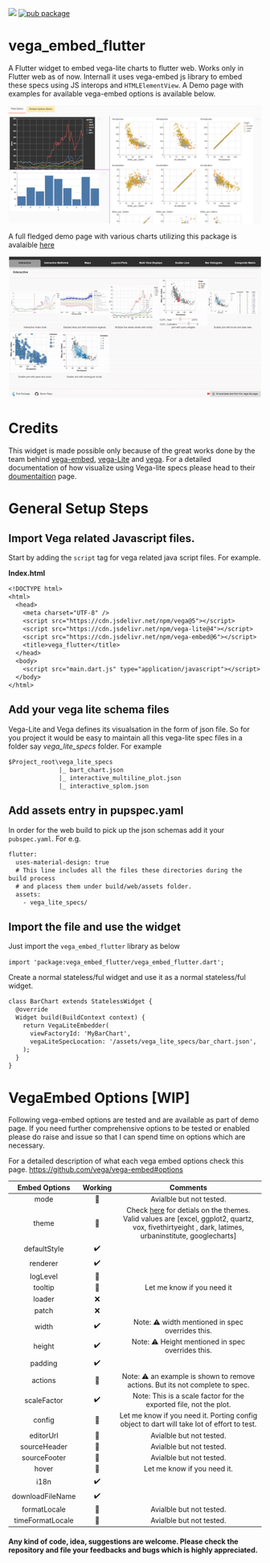 ![](https://github.com/Abhilash-Chandran/vega_embed_flutter/workflows/build%20and%20test/badge.svg)
[![pub package](https://img.shields.io/pub/v/vega_embed_flutter.svg)](https://pub.dev/packages/vega_embed_flutter)

# vega_embed_flutter

A Flutter widget to embed vega-lite charts to flutter web. Works only in Flutter web as of now. Internall it uses vega-embed js library to embed these specs using JS interops and `HTMLElementView`. A Demo page with examples for available vega-embed options is available below.

[![A demo page](repo_example.png)](https://abhilash-chandran.github.io/vega_embed_flutter/)

A full fledged demo page with various charts utilizing this package is avalaible [here](https://abhilash-chandran.github.io/vega_embed_flutter_demo_page/#/)

[![Demo Page Gif](interactions.gif)](https://abhilash-chandran.github.io/vega_embed_flutter_demo_page/#/)

# Credits

This widget is made possible only because of the great works done by the team behind [vega-embed](https://github.com/vega/vega-embed), [vega-Lite](https://vega.github.io/vega-lite/) and [vega](https://vega.github.io/vega/). For a detailed documentation of how visualize using Vega-lite specs please head to their [doumentaition](https://vega.github.io/vega-lite/docs/) page.

# General Setup Steps

## Import Vega related Javascript files.

Start by adding the `script` tag for vega related java script files. For example.

**Index.html**

```
<!DOCTYPE html>
<html>
  <head>
    <meta charset="UTF-8" />
    <script src="https://cdn.jsdelivr.net/npm/vega@5"></script>
    <script src="https://cdn.jsdelivr.net/npm/vega-lite@4"></script>
    <script src="https://cdn.jsdelivr.net/npm/vega-embed@6"></script>
    <title>vega_flutter</title>
  </head>
  <body>
    <script src="main.dart.js" type="application/javascript"></script>
  </body>
</html>
```

## Add your vega lite schema files

Vega-Lite and Vega defines its visualsation in the form of json file. So for you project it would be easy to maintain all this vega-lite spec files in a folder say _vega_lite_specs_ folder. For example

```
$Project_root\vega_lite_specs
              |_ bart_chart.json
              |_ interactive_multiline_plot.json
              |_ interactive_splom.json
```

## Add assets entry in pupspec.yaml

In order for the web build to pick up the json schemas add it your `pubspec.yaml`. For e.g.

```
flutter:
  uses-material-design: true
  # This line includes all the files these directories during the build process
  # and placess them under build/web/assets folder.
  assets:
    - vega_lite_specs/
```

## Import the file and use the widget

Just import the `vega_embed_flutter` library as below

`import 'package:vega_embed_flutter/vega_embed_flutter.dart';`

Create a normal stateless/ful widget and use it as a normal stateless/ful widget.

```
class BarChart extends StatelessWidget {
  @override
  Widget build(BuildContext context) {
    return VegaLiteEmbedder(
      viewFactoryId: 'MyBarChart',
      vegaLiteSpecLocation: '/assets/vega_lite_specs/bar_chart.json',
    );
  }
}
```

# VegaEmbed Options [WIP]

Following vega-embed options are tested and are available as part of demo page. If you need further comprehensive options to be tested or enabled please do raise and issue so that I can spend time on options which are necessary.

For a detailed description of what each vega embed options check this page.
https://github.com/vega/vega-embed#options

|  Embed Options   |      Working       |                                                                                                  Comments                                                                                                  |
| :--------------: | :----------------: | :--------------------------------------------------------------------------------------------------------------------------------------------------------------------------------------------------------: |
|       mode       |   :construction:   |                                                                                          Avialble but not tested.                                                                                          |
|      theme       |       :100:        | Check [here](https://github.com/vega/vega-themes#included-themes) for detials on the themes. Valid values are [excel, ggplot2, quartz, vox, fivethirtyeight , dark, latimes, urbaninstitute, googlecharts] |
|   defaultStyle   | :heavy_check_mark: |                                                                                                                                                                                                            |
|     renderer     | :heavy_check_mark: |                                                                                                                                                                                                            |
|     logLevel     |   :construction:   |                                                                                                                                                                                                            |
|     tooltip      |     :thinking:     |                                                                                         Let me know if you need it                                                                                         |
|      loader      |        :x:         |                                                                                                                                                                                                            |
|      patch       |        :x:         |                                                                                                                                                                                                            |
|      width       | :heavy_check_mark: |                                                                          Note: :warning: width mentioned in spec overrides this.                                                                           |
|      height      | :heavy_check_mark: |                                                                          Note: :warning: Height mentioned in spec overrides this.                                                                          |
|     padding      | :heavy_check_mark: |                                                                                                                                                                                                            |
|     actions      |   :construction:   |                                                            Note: :warning: an example is shown to remove actions. But its not complete to spec.                                                            |
|   scaleFactor    | :heavy_check_mark: |                                                                     Note: This is a scale factor for the exported file, not the plot.                                                                      |
|      config      |     :thinking:     |                                                         Let me know if you need it. Porting config object to dart will take lot of effort to test.                                                         |
|    editorUrl     |   :construction:   |                                                                                          Avialble but not tested.                                                                                          |
|   sourceHeader   |   :construction:   |                                                                                          Avialble but not tested.                                                                                          |
|   sourceFooter   |   :construction:   |                                                                                          Avialble but not tested.                                                                                          |
|      hover       |     :thinking:     |                                                                                        Let me know if you need it.                                                                                         |
|       i18n       | :heavy_check_mark: |                                                                                                                                                                                                            |
| downloadFileName | :heavy_check_mark: |                                                                                                                                                                                                            |
|   formatLocale   |   :construction:   |                                                                                          Avialble but not tested.                                                                                          |
| timeFormatLocale |   :construction:   |                                                                                          Avialble but not tested.                                                                                          |

#### Any kind of code, idea, suggestions are welcome. Please check the repository and file your feedbacks and bugs which is highly appreciated.
